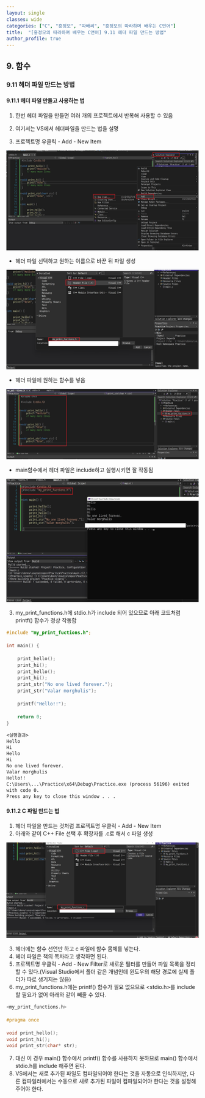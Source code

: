 ```yaml
---
layout: single
classes: wide
categories: ["C", "홍정모", "따배씨", "홍정모의 따라하며 배우는 C언어"]
title:  "[홍정모의 따라하며 배우는 C언어] 9.11 헤더 파일 만드는 방법"
author_profile: true
---
```


## 9. 함수
### 9.11 헤더 파일 만드는 방법
#### 9.11.1 헤더 파일 만들고 사용하는 법

1. 한번 헤더 파일을 만들면 여러 개의 프로젝트에서 반복해 사용할 수 있음
2. 여기서는 VS에서 헤더파일을 만드는 법을 설명

  1. 프로젝트명 우클릭 - Add - New Item

![image](/assets/images/tbc/9.11.1.jpg)

- 헤더 파일 선택하고 원하는 이름으로 바꾼 뒤 파일 생성

![image](/assets/images/tbc/9.11.2.jpg)

- 헤더 파일에 원하는 함수를 넣음

![image](/assets/images/tbc/9.11.3.jpg)

- main함수에서 헤더 파일은 include하고 실행시키면 잘 작동됨

![image](/assets/images/tbc/9.11.4.jpg)

3. my_print_functions.h에 stdio.h가 include 되어 있으므로 아래 코드처럼 printf() 함수가 정상 작동함

```c
#include "my_print_fuctions.h";

int main() {
	
	print_hello();
	print_hi();
	print_hello();
	print_hi();
	print_str("No one lived forever.");
	print_str("Valar morghulis");

	printf("Hello!!");

	return 0;
}
```

```
<실행결과>
Hello
Hi
Hello
Hi
No one lived forever.
Valar morghulis
Hello!!
C:\Users\...\Practice\x64\Debug\Practice.exe (process 56196) exited with code 0.
Press any key to close this window . . .
```

#### 9.11.2 C 파일 만드는 법

1. 헤더 파일을 만드는 것처럼 프로젝트명 우클릭 - Add - New Item
2. 아래와 같이 C++ File 선택 후 확장자를 .c로 해서 c 파일 생성

![image](/assets/images/tbc/9.11.5.jpg)

3. 헤더에는 함수 선언만 하고 c 파일에 함수 몸체를 넣는다.
4. 헤더 파일은 책의 목차라고 생각하면 된다.
5. 프로젝트명 우클릭 - Add - New Filter로 새로운 필터를 만들어 파일 목록을 정리할 수 있다.(Visual Studio에서 폴더 같은 개념인데 윈도우의 해당 경로에 실제 폴더가 따로 생기지는 않음)
6. my_print_functions.h에는 printf() 함수가 필요 없으므로 <stdio.h>를 include 할 필요가 없어 아래와 같이 빼줄 수 있다. 
```c
<my_print_functions.h>

#pragma once

void print_hello();
void print_hi();
void print_str(char* str);
```
7. 대신 이 경우 main() 함수에서 printf() 함수를 사용하지 못하므로 main() 함수에서 stdio.h를 include 해주면 된다.
8. VS에서는 새로 추가된 파일도 컴파일되어야 한다는 것을 자동으로 인식하지만, 다른 컴파일러에서는 수동으로 새로 추가된 파일이 컴파일되어야 한다는 것을 설정해 주어야 한다.
